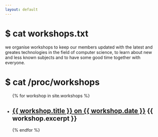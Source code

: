 ```yaml
---
layout: default
---
```

# $ cat workshops.txt
we organise workshops to keep our members updated with the latest and greates technologies in the field of computer science,
to learn about new and less known subjects and to have some good time together with everyone.

# $ cat /proc/workshops
<ul>
    {% for workshop in site.workshops %}
        <li> 
            <h2><a href="{{ workshop.url }}">{{ workshop.title }} on {{ workshop.date }}</a>
            {{ workshop.excerpt }}
        </li>
    {% endfor %}
</ul>
